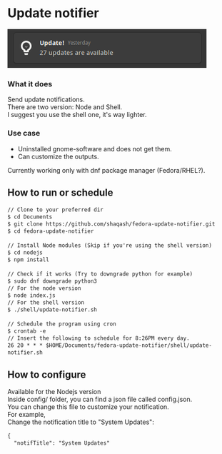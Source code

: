 # Update notifier
![](update-notifier-screenshot.png)
### What it does
Send update notifications.  
There are two version: Node and Shell.  
I suggest you use the shell one, it's way lighter.  
### Use case
* Uninstalled gnome-software and does not get them.
* Can customize the outputs.

Currently working only with dnf package manager (Fedora/RHEL?).

## How to run or schedule
```
// Clone to your preferred dir
$ cd Documents
$ git clone https://github.com/shaqash/fedora-update-notifier.git
$ cd fedora-update-notifier

// Install Node modules (Skip if you're using the shell version)
$ cd nodejs
$ npm install

// Check if it works (Try to downgrade python for example)
$ sudo dnf downgrade python3
// For the node version
$ node index.js
// For the shell version
$ ./shell/update-notifier.sh

// Schedule the program using cron
$ crontab -e
// Insert the following to schedule for 8:26PM every day.
26 20 * * * $HOME/Documents/fedora-update-notifier/shell/update-notifier.sh
```
## How to configure
Available for the Nodejs version  
Inside config/ folder, you can find a json file called config.json.  
You can change this file to customize your notification.  
For example,  
Change the notification title to "System Updates":  
```
{
  "notifTitle": "System Updates"
```
